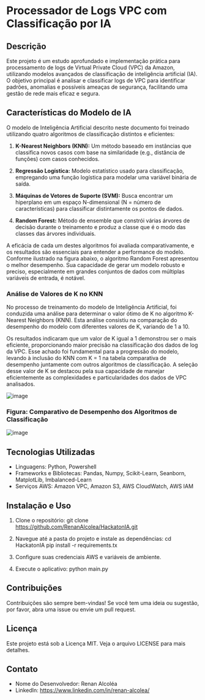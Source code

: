 # Processador de Logs VPC com Classificação por IA

## Descrição

Este projeto é um estudo aprofundado e implementação prática para processamento de logs de Virtual Private Cloud (VPC) da Amazon, utilizando modelos avançados de classificação de inteligência artificial (IA). O objetivo principal é analisar e classificar logs de VPC para identificar padrões, anomalias e possíveis ameaças de segurança, facilitando uma gestão de rede mais eficaz e segura.

## Características do Modelo de IA

O modelo de Inteligência Artificial descrito neste documento foi treinado utilizando quatro algoritmos de classificação distintos e eficientes:

1. **K-Nearest Neighbors (KNN):** Um método baseado em instâncias que classifica novos casos com base na similaridade (e.g., distância de funções) com casos conhecidos.

2. **Regressão Logística:** Modelo estatístico usado para classificação, empregando uma função logística para modelar uma variável binária de saída.

3. **Máquinas de Vetores de Suporte (SVM):** Busca encontrar um hiperplano em um espaço N-dimensional (N = número de características) para classificar distintamente os pontos de dados.

4. **Random Forest:** Método de ensemble que constrói várias árvores de decisão durante o treinamento e produz a classe que é o modo das classes das árvores individuais.

A eficácia de cada um destes algoritmos foi avaliada comparativamente, e os resultados são essenciais para entender a performance do modelo. Conforme ilustrado na figura abaixo, o algoritmo Random Forest apresentou o melhor desempenho. Sua capacidade de gerar um modelo robusto e preciso, especialmente em grandes conjuntos de dados com múltiplas variáveis de entrada, é notável.

### Análise de Valores de K no KNN

No processo de treinamento do modelo de Inteligência Artificial, foi conduzida uma análise para determinar o valor ótimo de K no algoritmo K-Nearest Neighbors (KNN). Esta análise consistiu na comparação do desempenho do modelo com diferentes valores de K, variando de 1 a 10.

Os resultados indicaram que um valor de K igual a 1 demonstrou ser o mais eficiente, proporcionando maior precisão na classificação dos dados de log da VPC. Esse achado foi fundamental para a progressão do modelo, levando à inclusão do KNN com K = 1 na tabela comparativa de desempenho juntamente com outros algoritmos de classificação. A seleção desse valor de K se destacou pela sua capacidade de manejar eficientemente as complexidades e particularidades dos dados de VPC analisados.

![image](https://github.com/RenanAlcolea/HackatonIA/assets/19910963/6e64cda1-3f46-4dd4-91d6-841bc15ee6a3)


### Figura: Comparativo de Desempenho dos Algoritmos de Classificação
![image](https://github.com/RenanAlcolea/HackatonIA/assets/19910963/28053cac-18f0-48ed-a090-331785571df9)

## Tecnologias Utilizadas

- Linguagens: Python, Powershell
- Frameworks e Bibliotecas: Pandas, Numpy, Scikit-Learn, Seanborn, MatplotLib, Imbalanced-Learn
- Serviços AWS: Amazon VPC, Amazon S3, AWS CloudWatch, AWS IAM

## Instalação e Uso

1. Clone o repositório:
git clone https://github.com/RenanAlcolea/HackatonIA.git

3. Navegue até a pasta do projeto e instale as dependências:
cd HackatonIA
pip install -r requirements.tx

4. Configure suas credenciais AWS e variáveis de ambiente.

5. Execute o aplicativo:
python main.py

## Contribuições

Contribuições são sempre bem-vindas! Se você tem uma ideia ou sugestão, por favor, abra uma issue ou envie um pull request.

## Licença

Este projeto está sob a Licença MIT. Veja o arquivo LICENSE para mais detalhes.

## Contato

- Nome do Desenvolvedor: Renan Alcoléa
- LinkedIn: https://www.linkedin.com/in/renan-alcolea/

